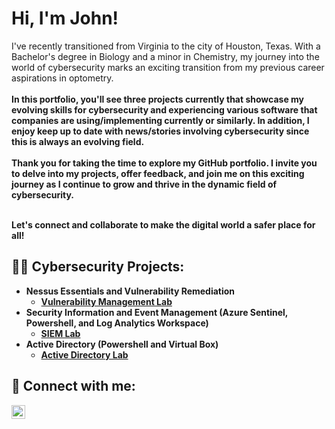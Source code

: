 <h1>Hi, I'm John!</h1> 
<b></b>I've recently transitioned from Virginia to the city of Houston, Texas. With a Bachelor's degree in Biology and a minor in Chemistry, my journey into the world of cybersecurity marks an exciting transition from my previous career aspirations in optometry.<br>
<br/>
<b>In this portfolio, you'll see three projects currently that showcase my evolving skills for cybersecurity and experiencing various software that companies are using/implementing currently or similarly. In addition, I enjoy keep up to date with news/stories involving cybersecurity since this is always an evolving field.<br>
<br/>
<b>Thank you for taking the time to explore my GitHub portfolio. I invite you to delve into my projects, offer feedback, and join me on this exciting journey as I continue to grow and thrive in the dynamic field of cybersecurity.<br>
<br/>

Let's connect and collaborate to make the digital world a safer place for all!

<h2>👨‍💻 Cybersecurity Projects:</h2>

- <b>Nessus Essentials and Vulnerability Remediation</b>
  - [Vulnerability Management Lab](https://github.com/jmluong11/Vulnerability-Management-Lab)
- <b>Security Information and Event Management (Azure Sentinel, Powershell, and Log Analytics Workspace) </b>
  - [SIEM Lab](https://github.com/jmluong11/SIEM.Lab) </b>
- <b>Active Directory (Powershell and Virtual Box)</b>
  - [Active Directory Lab](https://github.com/jmluong11/Active-Directory)
 
<h2> 🤳 Connect with me:</h2>

[<img align="left" alt="JoshMadakor | LinkedIn" width="22px" src="https://cdn.jsdelivr.net/npm/simple-icons@v3/icons/linkedin.svg" />][linkedin]

[linkedin]: https://www.linkedin.com/in/john-luong-625bb1243/

<!--

Here are some ideas to get you started:

- 🔭 I’m currently working on ...
- 🌱 I’m currently learning ...
- 👯 I’m looking to collaborate on ...
- 🤔 I’m looking for help with ...
- 💬 Ask me about ...
- 📫 How to reach me: ...
- 😄 Pronouns: ...
- ⚡ Fun fact: ...
-->
